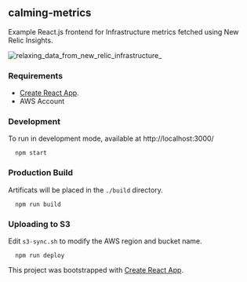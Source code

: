 ## calming-metrics

Example React.js frontend for Infrastructure metrics fetched using New Relic Insights.

![relaxing_data_from_new_relic_infrastructure_](https://cloud.githubusercontent.com/assets/27153/20505168/fe0262e6-afff-11e6-8b97-ac42f6b3db56.png)

### Requirements

* [Create React App](https://github.com/facebookincubator/create-react-app).
* AWS Account

### Development

To run in development mode, available at http://localhost:3000/

```
  npm start
```

### Production Build

Artificats will be placed in the `./build` directory.

```
  npm run build
```

### Uploading to S3

Edit `s3-sync.sh` to modify the AWS region and bucket name.

```
  npm run deploy
```


This project was bootstrapped with [Create React App](https://github.com/facebookincubator/create-react-app).
